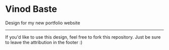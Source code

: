 # Vinod Baste
Design for my new portfolio website

--- 

If you'd like to use this design, feel free to fork this repository. Just be sure to leave the attribution in the footer :)

